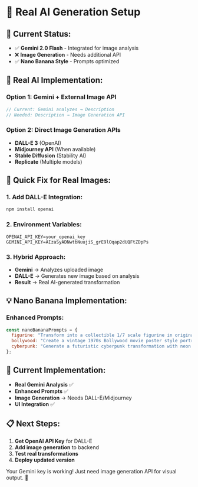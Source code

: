 # 🤖 Real AI Generation Setup

## 🔑 Current Status:
- ✅ **Gemini 2.0 Flash** - Integrated for image analysis
- ❌ **Image Generation** - Needs additional API
- ✅ **Nano Banana Style** - Prompts optimized

## 🎯 Real AI Implementation:

### **Option 1: Gemini + External Image API**
```javascript
// Current: Gemini analyzes → Description
// Needed: Description → Image Generation API
```

### **Option 2: Direct Image Generation APIs**
- **DALL-E 3** (OpenAI)
- **Midjourney API** (When available)
- **Stable Diffusion** (Stability AI)
- **Replicate** (Multiple models)

## 🚀 Quick Fix for Real Images:

### **1. Add DALL-E Integration:**
```bash
npm install openai
```

### **2. Environment Variables:**
```env
OPENAI_API_KEY=your_openai_key
GEMINI_API_KEY=AIzaSyADNwtbNuujiS_grE9lOqap2dUQFtZDpPs
```

### **3. Hybrid Approach:**
- **Gemini** → Analyzes uploaded image
- **DALL-E** → Generates new image based on analysis
- **Result** → Real AI-generated transformation

## 💡 Nano Banana Implementation:

### **Enhanced Prompts:**
```javascript
const nanoBananaPrompts = {
  figurine: "Transform into a collectible 1/7 scale figurine in original packaging box with clear window, product details, and commercial styling",
  bollywood: "Create a vintage 1970s Bollywood movie poster style portrait with dramatic lighting and retro aesthetics",
  cyberpunk: "Generate a futuristic cyberpunk transformation with neon lighting, tech enhancements, and urban backdrop"
};
```

## 🔧 Current Implementation:
- **Real Gemini Analysis** ✅
- **Enhanced Prompts** ✅
- **Image Generation** → Needs DALL-E/Midjourney
- **UI Integration** ✅

## 📋 Next Steps:
1. **Get OpenAI API Key** for DALL-E
2. **Add image generation** to backend
3. **Test real transformations**
4. **Deploy updated version**

Your Gemini key is working! Just need image generation API for visual output. 🎯